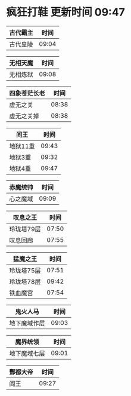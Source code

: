 # 疯狂打鞋 更新时间 09:47

| 古代霸主   | 时间    |
|--------|-------|
| 古代皇陵 | 09:04 |

| 无相天魔   | 时间    |
|--------|-------|
| 无相炼狱 | 09:08 |

| 四象苍茫长老   | 时间    |
|--------|-------|
| 虚无之关 | 08:38 |
| 虚无之关掉 | 08:38 |

| 间王   | 时间    |
|--------|-------|
| 地狱11重 | 09:43 |
| 地狱3重 | 09:32 |
| 地狱4重 | 09:47 |

| 赤魔统帅   | 时间    |
|--------|-------|
| 心之魔域 | 09:09 |

| 叹息之王   | 时间    |
|--------|-------|
| 玲珑塔79层 | 07:50 |
| 叹息回廊 | 07:55 |

| 猛魔之王   | 时间    |
|--------|-------|
| 玲珑塔75层 | 07:51 |
| 玲珑塔78层 | 09:42 |
| 铁血魔宫 | 07:54 |

| 鬼火人马   | 时间    |
|--------|-------|
| 地下魔域作层 | 09:03 |

| 魔界统领   | 时间    |
|--------|-------|
| 地下魔域七层 | 09:01 |

| 酆都大帝   | 时间    |
|--------|-------|
| 阎王 | 09:27 |